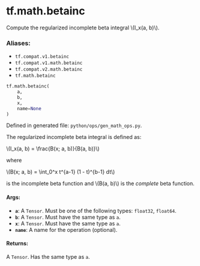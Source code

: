 <div itemscope itemtype="http://developers.google.com/ReferenceObject">
<meta itemprop="name" content="tf.math.betainc" />
<meta itemprop="path" content="Stable" />
</div>

# tf.math.betainc

Compute the regularized incomplete beta integral \\(I_x(a, b)\\).

### Aliases:

* `tf.compat.v1.betainc`
* `tf.compat.v1.math.betainc`
* `tf.compat.v2.math.betainc`
* `tf.math.betainc`

``` python
tf.math.betainc(
    a,
    b,
    x,
    name=None
)
```



Defined in generated file: `python/ops/gen_math_ops.py`.

<!-- Placeholder for "Used in" -->

The regularized incomplete beta integral is defined as:


\\(I_x(a, b) = \frac{B(x; a, b)}{B(a, b)}\\)

where


\\(B(x; a, b) = \int_0^x t^{a-1} (1 - t)^{b-1} dt\\)


is the incomplete beta function and \\(B(a, b)\\) is the *complete*
beta function.

#### Args:


* <b>`a`</b>: A `Tensor`. Must be one of the following types: `float32`, `float64`.
* <b>`b`</b>: A `Tensor`. Must have the same type as `a`.
* <b>`x`</b>: A `Tensor`. Must have the same type as `a`.
* <b>`name`</b>: A name for the operation (optional).


#### Returns:

A `Tensor`. Has the same type as `a`.
